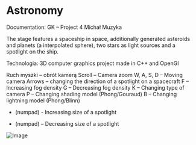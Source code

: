 # Astronomy

Documentation:
GK – Project 4 Michał Muzyka

The stage features a spaceship in space, additionally generated asteroids and planets (a interpolated sphere), two stars as light sources and a spotlight on the ship.  

Technologia:
3D computer graphics project made in C++ and OpenGl

Ruch myszki – obrót kamerą
Scroll – Camera zoom
W, A, S, D – Moving camera
Arrows – changing the direction of a spotlight on a spacecraft
F – Increasing fog density
G – Decreasing fog density
K – Changing type of camera
P – Changing shading model (Phong/Gouraud)
B – Changing lightning model (Phong/Blinn)
+ (numpad) - Increasing size of a spotlight
- (numpad) – Decreasing size of a spotlight 

![Image](video.gif)
